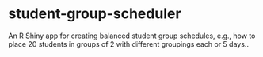 # student-group-scheduler
An R Shiny app for creating balanced student group schedules, e.g., how to place 20 students in groups of 2 with different groupings each or 5 days..
